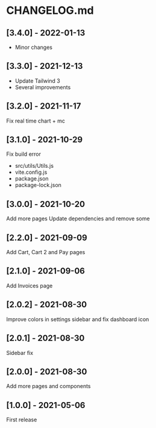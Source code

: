 # CHANGELOG.md

## [3.4.0] - 2022-01-13

- Minor changes

## [3.3.0] - 2021-12-13

- Update Tailwind 3
- Several improvements

## [3.2.0] - 2021-11-17

Fix real time chart + mc

## [3.1.0] - 2021-10-29

Fix build error
- src/utils/Utils.js
- vite.config.js
- package.json
- package-lock.json

## [3.0.0] - 2021-10-20

Add more pages
Update dependencies and remove some

## [2.2.0] - 2021-09-09

Add Cart, Cart 2 and Pay pages

## [2.1.0] - 2021-09-06

Add Invoices page

## [2.0.2] - 2021-08-30

Improve colors in settings sidebar and fix dashboard icon

## [2.0.1] - 2021-08-30

Sidebar fix

## [2.0.0] - 2021-08-30

Add more pages and components

## [1.0.0] - 2021-05-06

First release